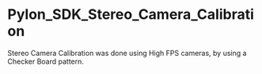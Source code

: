 # Pylon_SDK_Stereo_Camera_Calibration
Stereo Camera Calibration was done using High FPS cameras, by using a Checker Board pattern.
